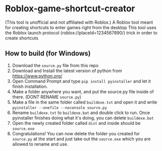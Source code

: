 # Roblox-game-shortcut-creator
(This tool is unofficial and not affiliated with Roblox.)
A Roblox tool meant for creating shortcuts to enter games right from the desktop
This tool uses the Roblox launch protocol (roblox://placeId=1234567890/) trick in order to create shortcuts

## How to build (for Windows)
1. Download the `source.py` file from this repo
2. Download and Install the latest version of python from https://www.python.org/
3. Open Command Prompt and type `pip install pyinstaller` and let it finish installation.
4. Make a folder anywhere you want, and put the source.py file inside of there. (DONT RENAME `source.py`)
5. Make a file in the same folder called `buildexe.txt` and open it and write `pyinstaller --onefile --noconsole source.py`
6. Rename `buildexe.txt` to `buildexe.bat` and double click to run. Once pyinstaller finishes doing what it's doing, you can delete `buildexe.bat`
7. Open the newly created folder called `dist` and inside should be `source.exe`
8. Congratulations! You can now delete the folder you created for `source.py` at the start and just take out the `source.exe` which you are allowed to rename and use.
